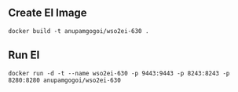 ## Create EI Image

```
docker build -t anupamgogoi/wso2ei-630 .
```

## Run EI
```
docker run -d -t --name wso2ei-630 -p 9443:9443 -p 8243:8243 -p 8280:8280 anupamgogoi/wso2ei-630

```
